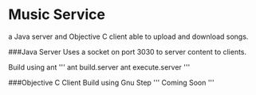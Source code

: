 Music Service
=============

a Java server and Objective C client able to upload and download songs.

###Java Server
Uses a socket on port 3030 to server content to clients.

Build using ant
'''
ant build.server
ant execute.server
'''

###Objective C Client
Build using Gnu Step
'''
Coming Soon
'''